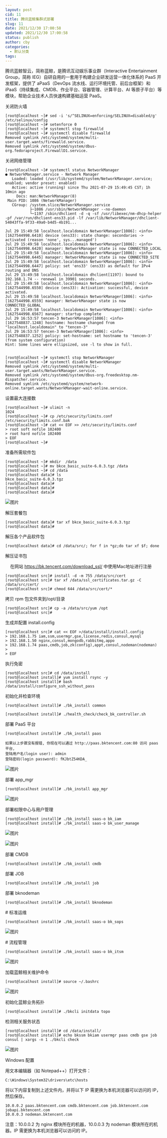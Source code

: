 ```yaml
---
layout: post
cid: 11
title: 腾讯蓝鲸集群式部署
slug: 11
date: 2021/12/30 17:00:58
updated: 2021/12/30 17:00:58
status: publish
author: cby
categories: 
  - 默认分类
tags: 
---
```



 腾讯蓝鲸智云，简称蓝鲸，是腾讯互动娱乐事业群（Interactive Entertainment Group，简称 IEG）自研自用的一套用于构建企业研发运营一体化体系的 PaaS 开发框架，提供了 aPaaS（DevOps 流水线、运行环境托管、前后台框架）和 iPaaS（持续集成、CMDB、作业平台、容器管理、计算平台、AI 等原子平台）等模块，帮助企业技术人员快速构建基础运营 PaaS。

  

  

关闭防火墙

  

```
[root@localhost ~]# sed -i 's/^SELINUX=enforcing/SELINUX=disabled/g' /etc/selinux/config
[root@localhost ~]# setenforce 0
[root@localhost ~]# systemctl stop firewalld
[root@localhost ~]# systemctl disable firewalld
Removed symlink /etc/systemd/system/multi-user.target.wants/firewalld.service.
Removed symlink /etc/systemd/system/dbus-org.fedoraproject.FirewallD1.service.
```

  

关闭网络管理

  

```
[root@localhost ~]# systemctl status NetworkManager
● NetworkManager.service - Network Manager
   Loaded: loaded (/usr/lib/systemd/system/NetworkManager.service; enabled; vendor preset: enabled)
   Active: active (running) since Thu 2021-07-29 15:49:45 CST; 1h 10min ago
     Docs: man:NetworkManager(8)
 Main PID: 1086 (NetworkManager)
   CGroup: /system.slice/NetworkManager.service
           ├─1086 /usr/sbin/NetworkManager --no-daemon
           └─1197 /sbin/dhclient -d -q -sf /usr/libexec/nm-dhcp-helper -pf /var/run/dhclient-ens33.pid -lf /var/lib/NetworkManager/dhclient-54043ffa-9f33-49a0-b4d5-4b191...

Jul 29 15:49:58 localhost.localdomain NetworkManager[1086]: <info>  [1627544998.6410] device (ens33): state change: secondaries -> activated (reason 'none', sys...managed')
Jul 29 15:49:58 localhost.localdomain NetworkManager[1086]: <info>  [1627544998.6420] manager: NetworkManager state is now CONNECTED_LOCAL
Jul 29 15:49:58 localhost.localdomain NetworkManager[1086]: <info>  [1627544998.6445] manager: NetworkManager state is now CONNECTED_SITE
Jul 29 15:49:58 localhost.localdomain NetworkManager[1086]: <info>  [1627544998.6447] policy: set 'ens33' (ens33) as default for IPv4 routing and DNS
Jul 29 15:49:58 localhost.localdomain dhclient[1197]: bound to 192.168.1.74 -- renewal in 39901 seconds.
Jul 29 15:49:58 localhost.localdomain NetworkManager[1086]: <info>  [1627544998.6550] device (ens33): Activation: successful, device activated.
Jul 29 15:49:58 localhost.localdomain NetworkManager[1086]: <info>  [1627544998.6559] manager: NetworkManager state is now CONNECTED_GLOBAL
Jul 29 15:49:58 localhost.localdomain NetworkManager[1086]: <info>  [1627544998.6567] manager: startup complete
Jul 29 16:53:57 tencen-3 NetworkManager[1086]: <info>  [1627548837.1248] hostname: hostname changed from "localhost.localdomain" to "tencen-3"
Jul 29 16:53:57 tencen-3 NetworkManager[1086]: <info>  [1627548837.1252] policy: set-hostname: set hostname to 'tencen-3' (from system configuration)
Hint: Some lines were ellipsized, use -l to show in full.


[root@localhost ~]# systemctl stop NetworkManager
[root@localhost ~]# systemctl disable NetworkManager
Removed symlink /etc/systemd/system/multi-user.target.wants/NetworkManager.service.
Removed symlink /etc/systemd/system/dbus-org.freedesktop.nm-dispatcher.service.
Removed symlink /etc/systemd/system/network-online.target.wants/NetworkManager-wait-online.service.
```

  

设置最大连接数

  

```
[root@localhost ~]# ulimit -n
1024
[root@localhost ~]# cp /etc/security/limits.conf /etc/security/limits.conf.bak
[root@localhost ~]# cat << EOF >> /etc/security/limits.conf
> root soft nofile 102400
> root hard nofile 102400
> EOF
[root@localhost ~]#
```

  

准备所需软件包

  

```
[root@localhost ~]# mkdir  /data
[root@localhost ~]# mv bkce_basic_suite-6.0.3.tgz /data
[root@localhost ~]# cd /data
[root@localhost data]# ls
bkce_basic_suite-6.0.3.tgz
[root@localhost data]# 
[root@localhost data]# 
[root@localhost data]#
```

  

![图片](https://p3-juejin.byteimg.com/tos-cn-i-k3u1fbpfcp/dc57f354d6094d55942f21373bcd7a11~tplv-k3u1fbpfcp-zoom-1.image)

  

解压套餐包

  

```
[root@localhost data]# tar xf bkce_basic_suite-6.0.3.tgz
[root@localhost data]#
```

  

解压各个产品软件包

  

  

```
[root@localhost data]# cd /data/src/; for f in *gz;do tar xf $f; done
```

  

解压证书包

    在网站 https://bk.tencent.com/download_ssl/ 中使用Mac地址进行注册

```
[root@localhost src]# install -d -m 755 /data/src/cert
[root@localhost src]# tar xf /data/ssl_certificates.tar.gz -C /data/src/cert/
[root@localhost src]# chmod 644 /data/src/cert/*
```

  

拷贝 rpm 包文件夹到/opt/目录

  

```
[root@localhost src]# cp -a /data/src/yum /opt
[root@localhost src]#

```

  

  

生成并配置 install.config

  

```
[root@localhost src]# cat << EOF >/data/install/install.config
> 192.168.1.75 iam,ssm,usermgr,gse,license,redis,consul,mysql
> 192.168.1.50 nginx,consul,mongodb,rabbitmq,appo
> 192.168.1.74 paas,cmdb,job,zk(config),appt,consul,nodeman(nodeman)
> 
> EOF
```

  

  

执行免密

  

```
[root@localhost src]# cd /data/install
[root@localhost install]# yum install rsync -y
[root@localhost install]# bash /data/install/configure_ssh_without_pass
```

  

  

初始化并检查环境

  

```
[root@localhost install]# ./bk_install common

[root@localhost install]# ./health_check/check_bk_controller.sh
```

  

部署 PaaS 平台

  

```
[root@localhost install]# ./bk_install paas

如果以上步骤没有报错, 你现在可以通过 http://paas.bktencent.com:80 访问 paas 平台,
登陆用户名(login user): admin
登陆密码(login password): fKJbtZ54KDA_

```

  

![图片](https://p3-juejin.byteimg.com/tos-cn-i-k3u1fbpfcp/c10e4f44c1c84419be9c13cd9aab6c5d~tplv-k3u1fbpfcp-zoom-1.image)

  

部署 app_mgr

  

```
[root@localhost install]# ./bk_install app_mgr
```

  

![图片](https://p3-juejin.byteimg.com/tos-cn-i-k3u1fbpfcp/86e2b68f6ff544a0929c4905a7dec5cb~tplv-k3u1fbpfcp-zoom-1.image)

  

部署权限中心与用户管理

  

```
[root@localhost install]# ./bk_install saas-o bk_iam
[root@localhost install]# ./bk_install saas-o bk_user_manage
```

  

![图片](https://p3-juejin.byteimg.com/tos-cn-i-k3u1fbpfcp/a0487790bf664ca68e7f153f5da3ee29~tplv-k3u1fbpfcp-zoom-1.image)

  

![图片](https://p3-juejin.byteimg.com/tos-cn-i-k3u1fbpfcp/acf1458099c14e05bbbdb39395d4da44~tplv-k3u1fbpfcp-zoom-1.image)

  

部署 CMDB

  

```
[root@localhost install]# ./bk_install cmdb
```

  

部署 JOB

  

```
[root@localhost install]# ./bk_install job
```

  

部署 bknodeman

  

```
[root@localhost install]# ./bk_install bknodeman
```

  

\# 标准运维

  

```
[root@localhost install]# ./bk_install saas-o bk_sops
```

  

![图片](https://p3-juejin.byteimg.com/tos-cn-i-k3u1fbpfcp/5b093f8b47e74210937e609a77ceac66~tplv-k3u1fbpfcp-zoom-1.image)

  

\# 流程管理

  

```
[root@localhost install]# ./bk_install saas-o bk_itsm
```

  

![图片](https://p3-juejin.byteimg.com/tos-cn-i-k3u1fbpfcp/b508727c928a4bf6ac4e3369dbebb28a~tplv-k3u1fbpfcp-zoom-1.image)

  

加载蓝鲸相关维护命令

  

```
[root@localhost install]# source ~/.bashrc
```

  

![图片](https://p3-juejin.byteimg.com/tos-cn-i-k3u1fbpfcp/2bfd5fb61a184ff0b3f973ba3d0be906~tplv-k3u1fbpfcp-zoom-1.image)

  

初始化蓝鲸业务拓扑

  

```
[root@localhost install]# ./bkcli initdata topo
```

  

  

检测相关服务状态

  

```
[root@localhost install]# cd /data/install/
[root@localhost install]# echo bkssm bkiam usermgr paas cmdb gse job consul | xargs -n 1 ./bkcli check
```

  

![图片](https://p3-juejin.byteimg.com/tos-cn-i-k3u1fbpfcp/9e944b2f2b424c7cbf2d9eb6568afe13~tplv-k3u1fbpfcp-zoom-1.image)

  

  

Windows 配置

用文本编辑器（如 Notepad++）打开文件：

  

```
C:\Windows\System32\drivers\etc\hosts
```

  

将以下内容复制到上述文件内，并将以下 IP 需更换为本机浏览器可以访问的 IP，然后保存。

  

```
10.0.0.2 paas.bktencent.com cmdb.bktencent.com job.bktencent.com jobapi.bktencent.com
10.0.0.3 nodeman.bktencent.com
```

  

注意：10.0.0.2 为 nginx 模块所在的机器，10.0.0.3 为 nodeman 模块所在的机器。IP 需更换为本机浏览器可以访问的 IP。

  

  

  

  

  

  

  

  

  

  

  

  

  

  

  

  

  

  

```